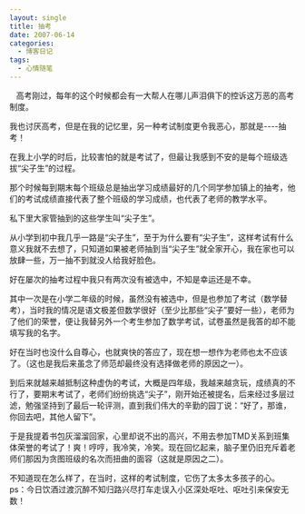 ```yaml
---
layout: single
title: 抽考
date: 2007-06-14
categories:
  - 博客日记
tags:
  - 心情随笔
---
```


&nbsp;&nbsp;&nbsp;高考刚过，每年的这个时候都会有一大帮人在哪儿声泪俱下的控诉这万恶的高考制度。

我也讨厌高考，但是在我的记忆里，另一种考试制度更令我恶心，那就是----抽考！

在我上小学的时后，比较害怕的就是考试了，但最让我感到不安的是每个班级选拔“尖子生”的过程。

那个时候每到期末每个班级总是抽出学习成绩最好的几个同学参加镇上的抽考，他们的考试成绩直接代表了整个班级的学习成绩，也代表了老师的教学水平。

私下里大家管抽到的这些学生叫“尖子生”。

从小学到初中我几乎一路是“尖子生”，至于为什么要有“尖子生”，这样考试有什么意义我就不去想了，只知道如果被老师抽到当“尖子生”就全家开心，我在家也可以放肆一些，万一抽不到就没人给我好脸色。

好在屡次的抽考过程中我只有两次没有被选中，不知是幸运还是不幸。

其中一次是在小学二年级的时候，虽然没有被选中，但是也参加了考试（数学替考），当时我的情况是语文极差但数学很好（至少比那些“尖子”要好一些），老师为了他们的荣誉，便让我替另外一个考生参加了数学考试，试卷虽然是我答的却不能填写我的名字。

好在当时也没什么自尊心，也就爽快的答应了，现在想一想作为老师也太不应该了。（这也是我后来虽念了师范却最终没有选择做老师的原因之一）。

到后来就越来越抵制这种虚伪的考试，大概是四年级，我越来越贪玩，成绩真的不行了，要期末考试了，老师们纷纷挑选“尖子”，刚开始还被提名，后来经过多层过滤，勉强坚持到了最后一轮评测，直到我们伟大的辛勤的园丁说：“好了，那谁，你回去吧，其他人留下”。

于是我提着书包灰溜溜回家，心里却说不出的高兴，不用去参加TMD关系到班集体荣誉的考试了！爽！哼哼，我冷笑，冷笑。现在回忆起来，脑子里仍旧充斥着老师们那因为贪图班级的名次而扭曲的面容（这就是原因之二）。

不知道现在怎么样了，在当时，这样的考试制度，它伤了太多太多孩子的心。ps：今日饮酒过渡沉醉不知归路兴尽打车走误入小区深处呕吐、呕吐引来保安无数！
